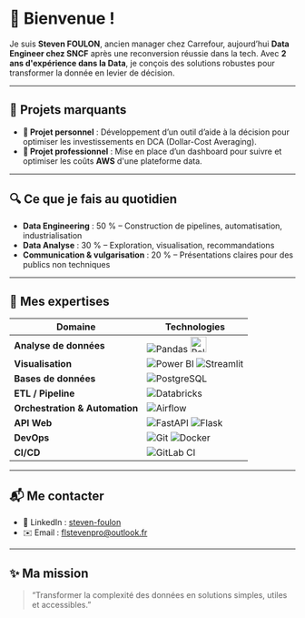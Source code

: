 # 👋 Bienvenue !

Je suis **Steven FOULON**, ancien manager chez Carrefour, aujourd’hui **Data Engineer chez SNCF** après une reconversion réussie dans la tech.
Avec **2 ans d'expérience dans la Data**, je conçois des solutions robustes pour transformer la donnée en levier de décision.

---

## 🚀 Projets marquants

* **🧠 Projet personnel** : Développement d’un outil d’aide à la décision pour optimiser les investissements en DCA (Dollar-Cost Averaging).
* **💼 Projet professionnel** : Mise en place d’un dashboard pour suivre et optimiser les coûts **AWS** d'une plateforme data.

---

## 🔍 Ce que je fais au quotidien

* **Data Engineering** : 50 % – Construction de pipelines, automatisation, industrialisation
* **Data Analyse** : 30 % – Exploration, visualisation, recommandations
* **Communication & vulgarisation** : 20 % – Présentations claires pour des publics non techniques

---

## 🧰 Mes expertises

| Domaine                        | Technologies                                                                                                                                                                                                                            |
| ------------------------------ | --------------------------------------------------------------------------------------------------------------------------------------------------------------------------------------------------------------------------------------- |
| **Analyse de données**         | ![Pandas](https://img.shields.io/badge/Pandas-150458.svg?style=for-the-badge\&logo=pandas\&logoColor=white) <img src="https://raw.githubusercontent.com/TON_PSEUDO/TON_REPO/main/polars_logo.png" alt="Polars" height="28"/>            |
| **Visualisation**              | ![Power BI](https://img.shields.io/badge/Power%20BI-F2C811.svg?style=for-the-badge\&logo=powerbi\&logoColor=black) ![Streamlit](https://img.shields.io/badge/Streamlit-FF4B4B.svg?style=for-the-badge\&logo=streamlit\&logoColor=white) |
| **Bases de données**           | ![PostgreSQL](https://img.shields.io/badge/PostgreSQL-336791.svg?style=for-the-badge\&logo=postgresql\&logoColor=white)                                                                                                                 |
| **ETL / Pipeline**             | ![Databricks](https://img.shields.io/badge/Databricks-EF3E42.svg?style=for-the-badge\&logo=databricks\&logoColor=white)                                                                                                                 |
| **Orchestration & Automation** | ![Airflow](https://img.shields.io/badge/Airflow-017CEE.svg?style=for-the-badge\&logo=apache-airflow\&logoColor=white)                                                                                                                   |
| **API Web**                    | ![FastAPI](https://img.shields.io/badge/FastAPI-05998B.svg?style=for-the-badge\&logo=fastapi\&logoColor=white) ![Flask](https://img.shields.io/badge/Flask_API-000000.svg?style=for-the-badge\&logo=flask\&logoColor=white)             |
| **DevOps**                     | ![Git](https://img.shields.io/badge/Git-F05032.svg?style=for-the-badge\&logo=git\&logoColor=white) ![Docker](https://img.shields.io/badge/Docker-2496ED.svg?style=for-the-badge\&logo=docker\&logoColor=white)                          |
| **CI/CD**                      | ![GitLab CI](https://img.shields.io/badge/GitLab_CI-FC6D26.svg?style=for-the-badge\&logo=gitlab\&logoColor=white)                                                                                                                       |

---

## 📬 Me contacter

* 💼 LinkedIn : [steven-foulon](https://www.linkedin.com/in/steven-foulon-69332514378921788486211/)
* ✉️ Email : [flstevenpro@outlook.fr](mailto:flstevenpro@outlook.fr)

---

## ✨ Ma mission

> “Transformer la complexité des données en solutions simples, utiles et accessibles.”
